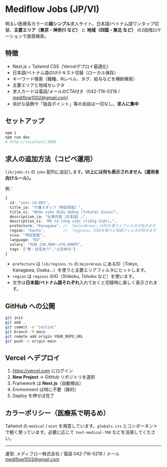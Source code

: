 # Mediflow Jobs (JP/VI)

明るい医療系カラーの**超シンプル**求人サイト。日本語/ベトナム語ワンタップ切替、**主要エリア（東京・神奈川 など）** と **地域（四国・東北 など）** の2段階ロケーションで直感検索。

## 特徴
- Next.js + Tailwind CSS（Vercelデプロイ最適化）
- 日本語/ベトナム語のUIテキスト切替（ローカル保存）
- キーワード検索（職種、Nレベル、タグ、給与などを横断検索）
- 主要エリアと地域セレクタ
- 求人カードは電話/メールのCTA付き（042-716-0218 / mediflow1002@gmail.com）
- 余計な装飾や「独自ポイント」等の余談は一切なし。**求人に集中**

## セットアップ
```bash
npm i
npm run dev
# http://localhost:3000
```

## 求人の追加方法（コピペ運用）
`lib/jobs.ts` の `jobs` 配列に追記します。**UI上には何も表示されません（運用者向けルール）。**

例：
```ts
{
  id: "your-id-001",
  title_ja: "介護スタッフ（特定技能）",
  title_vi: "Nhân viên điều dưỡng (Tokutei Ginou)",
  description_ja: "仕事内容（日本語）…",
  description_vi: "Mô tả công việc (tiếng Việt)…",
  prefecture: "Kanagawa", // 「majorAreas」のIDを使うとフィルタが効きます
  region: "Kanto",        // 「regions」のIDを使うと地域フィルタが効きます
  visa: "特定技能",
  language: "N3",
  salary: "月給 230,000〜270,000円",
  tags: ["寮・社宅あり","土日休み"]
}
```

- `prefecture` は `lib/regions.ts` の `majorAreas` にあるID（Tokyo, Kanagawa, Osaka...）を使うと主要エリアフィルタにヒットします。
- `region` は `regions` のID（Shikoku, Tohoku など）を使います。
- 文字は**日本語/ベトナム語それぞれ**入れておくと切替時に美しく表示されます。

## GitHub への公開
```bash
git init
git add .
git commit -m "initial"
git branch -M main
git remote add origin YOUR_REPO_URL
git push -u origin main
```

## Vercel へデプロイ
1. https://vercel.com にログイン
2. **New Project** → GitHub リポジトリを選択
3. Framework は **Next.js**（自動検出）
4. Environment は特に不要（静的）
5. Deploy を押せば完了

## カラーポリシー（医療系で明るめ）
Tailwind の `medical` / `mint` を用意しています。`globals.css` とコンポーネントで軽く使っています。必要に応じて `text-medical-700` などを活用してください。

---

運営: メディフロー株式会社 / 電話 042-716-0218 / メール mediflow1002@gmail.com

